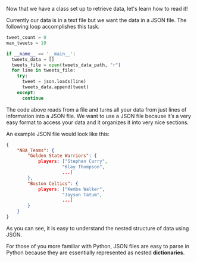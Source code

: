 Now that we have a class set up to retrieve data, let's learn how to read it!

Currently our data is in a text file but we want the data in a JSON file. The following loop accomplishes this task. 

```python
tweet_count = 0
max_tweets = 10

if __name__ == '__main__':
  tweets_data = []
  tweets_file = open(tweets_data_path, "r")
  for line in tweets_file:
    try:
      tweet = json.loads(line)
      tweets_data.append(tweet)
    except:
      continue
```
The code above reads from a file and turns all your data from just lines of information into a JSON file. We want to use a JSON file because it’s a very easy format to access your data and it organizes it into very nice sections. 

An example JSON file would look like this:

```JSON
{
    "NBA_Teams": {
        "Golden State Warriors": {
            players: ["Stephen Curry",
                     "Klay Thompson",
                     ...]
        },        
        "Boston Celtics": {
            players: ["Kemba Walker",
                     "Jayson Tatum", 
                     ...]
        }                                  
    }
}
```

As you can see, it is easy to understand the nested structure of data using JSON.

For those of you more familiar with Python, JSON files are easy to parse in Python because they are essentially represented as nested **dictionaries**. 